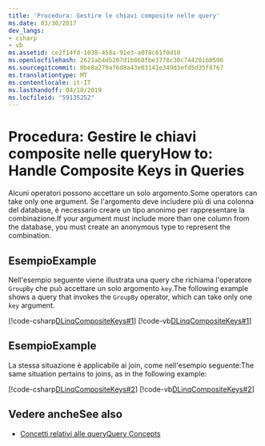 ```yaml
---
title: 'Procedura: Gestire le chiavi composite nelle query'
ms.date: 03/30/2017
dev_langs:
- csharp
- vb
ms.assetid: ce2f14fd-1038-458a-91e3-a078c61f0d10
ms.openlocfilehash: 2621ab4db207d1b868fbe3778c30c744201b0506
ms.sourcegitcommit: 0be8a279af6d8a43e03141e349d3efd5d35f8767
ms.translationtype: MT
ms.contentlocale: it-IT
ms.lasthandoff: 04/18/2019
ms.locfileid: "59135252"
---
```

# <a name="how-to-handle-composite-keys-in-queries"></a><span data-ttu-id="85508-102">Procedura: Gestire le chiavi composite nelle query</span><span class="sxs-lookup"><span data-stu-id="85508-102">How to: Handle Composite Keys in Queries</span></span>
<span data-ttu-id="85508-103">Alcuni operatori possono accettare un solo argomento.</span><span class="sxs-lookup"><span data-stu-id="85508-103">Some operators can take only one argument.</span></span> <span data-ttu-id="85508-104">Se l'argomento deve includere più di una colonna del database, è necessario creare un tipo anonimo per rappresentare la combinazione.</span><span class="sxs-lookup"><span data-stu-id="85508-104">If your argument must include more than one column from the database, you must create an anonymous type to represent the combination.</span></span>  
  
## <a name="example"></a><span data-ttu-id="85508-105">Esempio</span><span class="sxs-lookup"><span data-stu-id="85508-105">Example</span></span>  
 <span data-ttu-id="85508-106">Nell'esempio seguente viene illustrata una query che richiama l'operatore `GroupBy` che può accettare un solo argomento `key`.</span><span class="sxs-lookup"><span data-stu-id="85508-106">The following example shows a query that invokes the `GroupBy` operator, which can take only one `key` argument.</span></span>  
  
 [!code-csharp[DLinqCompositeKeys#1](../../../../../../samples/snippets/csharp/VS_Snippets_Data/DLinqCompositeKeys/cs/Program.cs#1)]
 [!code-vb[DLinqCompositeKeys#1](../../../../../../samples/snippets/visualbasic/VS_Snippets_Data/DLinqCompositeKeys/vb/Module1.vb#1)]  
  
## <a name="example"></a><span data-ttu-id="85508-107">Esempio</span><span class="sxs-lookup"><span data-stu-id="85508-107">Example</span></span>  
 <span data-ttu-id="85508-108">La stessa situazione è applicabile ai join, come nell'esempio seguente:</span><span class="sxs-lookup"><span data-stu-id="85508-108">The same situation pertains to joins, as in the following example:</span></span>  
  
 [!code-csharp[DLinqCompositeKeys#2](../../../../../../samples/snippets/csharp/VS_Snippets_Data/DLinqCompositeKeys/cs/Program.cs#2)]
 [!code-vb[DLinqCompositeKeys#2](../../../../../../samples/snippets/visualbasic/VS_Snippets_Data/DLinqCompositeKeys/vb/Module1.vb#2)]  
  
## <a name="see-also"></a><span data-ttu-id="85508-109">Vedere anche</span><span class="sxs-lookup"><span data-stu-id="85508-109">See also</span></span>

- [<span data-ttu-id="85508-110">Concetti relativi alle query</span><span class="sxs-lookup"><span data-stu-id="85508-110">Query Concepts</span></span>](../../../../../../docs/framework/data/adonet/sql/linq/query-concepts.md)
